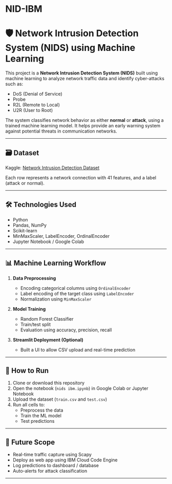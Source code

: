 # NID-IBM
# 🛡️ Network Intrusion Detection System (NIDS) using Machine Learning

This project is a **Network Intrusion Detection System (NIDS)** built using machine learning to analyze network traffic data and identify cyber-attacks such as:

- DoS (Denial of Service)
- Probe
- R2L (Remote to Local)
- U2R (User to Root)

The system classifies network behavior as either **normal** or **attack**, using a trained machine learning model. It helps provide an early warning system against potential threats in communication networks.

---

## 🗃️ Dataset

Kaggle: [Network Intrusion Detection Dataset](https://www.kaggle.com/datasets/sampadab17/network-intrusion-detection)

Each row represents a network connection with 41 features, and a label (attack or normal).

---

## 🛠️ Technologies Used

- Python
- Pandas, NumPy
- Scikit-learn
- MinMaxScaler, LabelEncoder, OrdinalEncoder
- Jupyter Notebook / Google Colab

---

## 📊 Machine Learning Workflow

1. **Data Preprocessing**
   - Encoding categorical columns using `OrdinalEncoder`
   - Label encoding of the target class using `LabelEncoder`
   - Normalization using `MinMaxScaler`

2. **Model Training**
   - Random Forest Classifier
   - Train/test split
   - Evaluation using accuracy, precision, recall

3. **Streamlit Deployment (Optional)**
   - Built a UI to allow CSV upload and real-time prediction

---

## 🚀 How to Run

1. Clone or download this repository
2. Open the notebook (`nids ibm.ipynb`) in Google Colab or Jupyter Notebook
4. Upload the dataset (`train.csv` and `test.csv`)
5. Run all cells to:
   - Preprocess the data
   - Train the ML model
   - Test predictions

---

## 🔐 Future Scope

- Real-time traffic capture using Scapy
- Deploy as web app using IBM Cloud Code Engine
- Log predictions to dashboard / database
- Auto-alerts for attack classification

---


